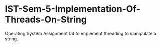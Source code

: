 # IST-Sem-5-Implementation-Of-Threads-On-String
Operating System Assignment 04 to implement threading to manipulate a string. 
